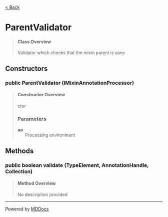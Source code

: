 [< Back](../README.md)
# ParentValidator #
>#### Class Overview ####
>Validator which checks that the mixin parent is sane
## Constructors ##
### public ParentValidator (IMixinAnnotationProcessor) ###
>#### Constructor Overview ####
>ctor
>
>### Parameters ###
>**ap**<br />
>&nbsp;&nbsp;&nbsp;&nbsp;&nbsp;&nbsp;Processing environment
>
## Methods ##
### public boolean validate (TypeElement, AnnotationHandle, Collection) ###
>#### Method Overview ####
>No description provided
>

---
Powered by [MDDocs](https://github.com/VRCube/MDDocs)